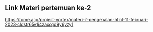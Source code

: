 ## Link Materi pertemuan ke-2

https://tome.app/project-vortex/materi-2-pengenalan-html-11-februari-2023-cldstr65v1j4zaxoqd9y6y2y1
